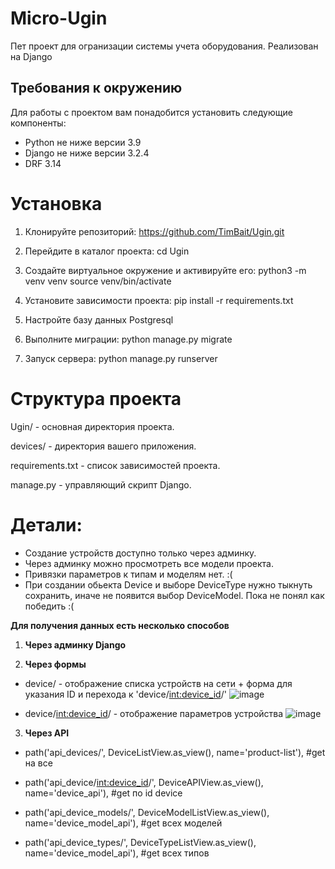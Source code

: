 # **Micro-Ugin**

Пет проект для огранизации системы учета оборудования. Реализован на Django


## **Требования к окружению**

Для работы с проектом вам понадобится установить следующие компоненты:

- Python не ниже версии 3.9
- Django не ниже версии 3.2.4
- DRF 3.14


# **Установка**

1. Клонируйте репозиторий:
  https://github.com/TimBait/Ugin.git

2. Перейдите в каталог проекта:
  cd Ugin

3. Создайте виртуальное окружение и активируйте его:
  python3 -m venv venv
  source venv/bin/activate

4. Установите зависимости проекта:
   pip install -r requirements.txt

5. Настройте базу данных Postgresql

6. Выполните миграции:
   python manage.py migrate

7. Запуск сервера:
   python manage.py runserver


# **Структура проекта**

Ugin/ - основная директория проекта.

devices/ - директория вашего приложения.

requirements.txt - список зависимостей проекта.

manage.py - управляющий скрипт Django.



# **Детали:**
- Создание устройств доступно только через админку.
- Через админку можно просмотреть все модели проекта.
- Привязки параметров к типам и моделям нет. :(
- При создании обьекта Device и выборе DeviceType нужно тыкнуть сохранить, иначе не появится выбор DeviceModel. Пока не понял как победить :(

**Для получения данных есть несколько способов**

1. **Через админку Django**


2. **Через формы**
- device/ - отображение списка устройств на сети + форма для указания ID и перехода к 'device/<int:device_id>/'   ![image](https://github.com/TimBait/Ugin/assets/151711444/48955d6c-7727-49a6-bc1e-dd5f724e1bcd)

- device/<int:device_id>/ - отображение параметров устройства   ![image](https://github.com/TimBait/Ugin/assets/151711444/a05cf2d6-6241-447c-9649-91de83f94c46)



3. **Через API**
- path('api_devices/', DeviceListView.as_view(), name='product-list'),     #get на все  


- path('api_device/<int:device_id>/', DeviceAPIView.as_view(), name='device_api'),      #get по id device  


- path('api_device_models/', DeviceModelListView.as_view(), name='device_model_api'),     #get всех моделей    

- path('api_device_types/', DeviceTypeListView.as_view(), name='device_model_api'),      #get всех типов    


